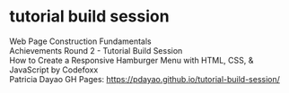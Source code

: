 # tutorial build session
Web Page Construction Fundamentals\
Achievements Round 2 - Tutorial Build Session\
How to Create a Responsive Hamburger Menu with HTML, CSS, & JavaScript by Codefoxx\
Patricia Dayao
GH Pages: https://pdayao.github.io/tutorial-build-session/